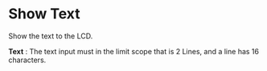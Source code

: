 

<i class="icon-font"></i>Show Text
===================
Show the text to the LCD.

**Text**
: The text input must in the limit scope that is 2 Lines, and a line has 16 characters.

